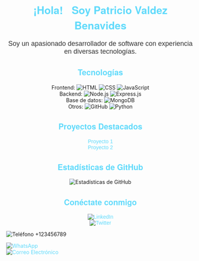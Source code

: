 <!-- Header -->
<h1 align="center" style="color: #61dafb; font-family: 'Helvetica Neue', sans-serif;">¡Hola! 👋 Soy Patricio Valdez Benavides</h1>

<!-- Sobre mí -->
<p align="center" style="color: #333; font-size: 18px; font-family: 'Arial', sans-serif;">Soy un apasionado desarrollador de software con experiencia en diversas tecnologías.</p>

<!-- Tecnologías -->
<h2 align="center" style="color: #61dafb; font-family: 'Helvetica Neue', sans-serif;">Tecnologías</h2>
<p align="center">
  Frontend: 
  <img src="https://img.shields.io/badge/-HTML-E34F26?style=for-the-badge&logo=html5&logoColor=white" alt="HTML">
  <img src="https://img.shields.io/badge/-CSS-1572B6?style=for-the-badge&logo=css3&logoColor=white" alt="CSS">
  <img src="https://img.shields.io/badge/-JavaScript-F7DF1E?style=for-the-badge&logo=javascript&logoColor=black" alt="JavaScript">
  <br>
  Backend: 
  <img src="https://img.shields.io/badge/-Node.js-339933?style=for-the-badge&logo=node.js&logoColor=white" alt="Node.js">
  <img src="https://img.shields.io/badge/-Express.js-000000?style=for-the-badge&logo=express&logoColor=white" alt="Express.js">
  <br>
  Base de datos: 
  <img src="https://img.shields.io/badge/-MongoDB-47A248?style=for-the-badge&logo=mongodb&logoColor=white" alt="MongoDB">
  <br>
  Otros: 
  <img src="https://img.shields.io/badge/-GitHub-181717?style=for-the-badge&logo=github&logoColor=white" alt="GitHub">
  <img src="https://img.shields.io/badge/-Python-3776AB?style=for-the-badge&logo=python&logoColor=white" alt="Python">
</p>

<!-- Proyectos Destacados -->
<h2 align="center" style="color: #61dafb; font-family: 'Helvetica Neue', sans-serif;">Proyectos Destacados</h2>
<p align="center" style="color: #333; font-family: 'Arial', sans-serif;">
  <a href="enlace_al_proyecto_1" style="color: #61dafb; text-decoration: none;">Proyecto 1</a>
  <br>
  <a href="enlace_al_proyecto_2" style="color: #61dafb; text-decoration: none;">Proyecto 2</a>
</p>

<!-- Estadísticas de GitHub -->
<h2 align="center" style="color: #61dafb; font-family: 'Helvetica Neue', sans-serif;">Estadísticas de GitHub</h2>
<p align="center">
  <img src="https://github-readme-stats.vercel.app/api?username=Patriciobe&show_icons=true&count_private=true&hide=contribs&theme=radical" alt="Estadísticas de GitHub">
</p>

<!-- Conéctate conmigo -->
<!-- Conéctate conmigo -->
<h2 align="center" style="color: #61dafb; font-family: 'Helvetica Neue', sans-serif;">Conéctate conmigo</h2>
<p align="center" style="color: #333; font-family: 'Arial', sans-serif;">
  <!-- LinkedIn con animación -->
  <a href="enlace_a_tu_perfil_de_linkedin" style="color: #61dafb; text-decoration: none; display: inline-block;">
    <img src="https://img.shields.io/badge/-LinkedIn-0077B5?style=for-the-badge&logo=linkedin&logoColor=white" alt="LinkedIn">
  </a>
  <br>
  
  <!-- Twitter con animación -->
  <a href="enlace_a_tu_perfil_de_twitter" style="color: #61dafb; text-decoration: none; display: inline-block;">
    <img src="https://img.shields.io/badge/-Twitter-1DA1F2?style=for-the-badge&logo=twitter&logoColor=white" alt="Twitter">
  </a>
  <br>
  
  <!-- Teléfono con animación -->
  <img src="https://img.shields.io/badge/-Teléfono-4CAF50?style=for-the-badge&logoColor=white" alt="Teléfono"> +123456789
  <br>

  <!-- WhatsApp con animación -->
  <a href="enlace_whatsapp" style="color: #61dafb; text-decoration: none; display: inline-block;">
    <img src="URL_DE_LA_IMAGEN_GIF" alt="WhatsApp">
  </a>
  <br>

  <!-- Correo electrónico con animación -->
  <a href="mailto:correo@ejemplo.com" style="color: #61dafb; text-decoration: none; display: inline-block;">
    <img src="https://img.shields.io/badge/-Correo%20Electrónico-D14836?style=for-the-badge&logoColor=white" alt="Correo Electrónico">
  </a>
  <br>
</p>
